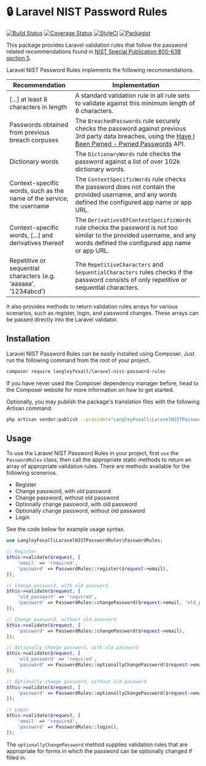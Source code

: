 # 🔒 Laravel NIST Password Rules

[![Build Status](https://travis-ci.org/langleyfoxall/laravel-nist-password-rules.svg?branch=master)](https://travis-ci.org/langleyfoxall/laravel-nist-password-rules)
[![Coverage Status](https://coveralls.io/repos/github/langleyfoxall/laravel-nist-password-rules/badge.svg?branch=master)](https://coveralls.io/github/langleyfoxall/laravel-nist-password-rules?branch=master)
[![StyleCI](https://github.styleci.io/repos/154853082/shield?branch=master)](https://github.styleci.io/repos/154853082)
[![Packagist](https://img.shields.io/packagist/dt/langleyfoxall/laravel-nist-password-rules.svg)](https://packagist.org/packages/langleyfoxall/laravel-nist-password-rules/stats)

This package provides Laravel validation rules that follow the password related
recommendations found in [NIST Special Publication 800-63B section 5](https://pages.nist.gov/800-63-3/sp800-63b.html#sec5). 

Laravel NIST Password Rules implements the following recommendations.

| Recommendation  | Implementation  |
|---|---|
| [...] at least 8 characters in length | A standard validation rule in all rule sets to validate against this minimum length of 8 characters. |
| Passwords obtained from previous breach corpuses | The `BreachedPasswords` rule securely checks the password against previous 3rd party data breaches, using the [Have I Been Pwned - Pwned Passwords](https://haveibeenpwned.com/Passwords) API. |  
| Dictionary words | The `DictionaryWords` rule checks the password against a list of over 102k dictionary words. | 
| Context-specific words, such as the name of the service, the username | The `ContextSpecificWords` rule checks the password does not contain the provided username, and any words defined the configured app name or app URL. |
| Context-specific words, [...] and derivatives thereof | The `DerivativesOfContextSpecificWords` rule checks the password is not too similar to the provided username, and any words defined the configured app name or app URL. |
| Repetitive or sequential characters (e.g. ‘aaaaaa’, ‘1234abcd’) | The `RepetitiveCharacters` and `SequentialCharacters` rules checks if the password consists of only repetitive or sequential characters. |

It also provides methods to return validation rules arrays for various 
scenarios, such as register, login, and password changes. These arrays can
be passed directly into the Laravel validator. 

## Installation

Laravel NIST Password Rules can be easily installed using Composer. Just run the following 
command from the root of your project.

```bash
composer require langleyfoxall/laravel-nist-password-rules
```

If you have never used the Composer dependency manager before, head to the Composer website 
for more information on how to get started.

Optionally, you may publish the package's translation files with
the following Artisan command.
 
```bash
php artisan vendor:publish --provider="LangleyFoxall\LaravelNISTPasswordRules\ServiceProvider"
```
 

## Usage

To use the Laravel NIST Password Rules in your project, first `use` the 
`PasswordRules` class, then call the appropriate static methods to return
an array of appropriate validation rules. There are methods available for 
the following scenerios.

* Register
* Change password, with old password
* Change password, without old password
* Optionally change password, with old password
* Optionally change password, without old password
* Login

See the code below for example usage syntax.

```php
use LangleyFoxall\LaravelNISTPasswordRules\PasswordRules;

// Register
$this->validate($request, [
    'email' => 'required',
    'password' => PasswordRules::register($request->email),
]);

// Change password, with old password
$this->validate($request, [
    'old_password' => 'required',
    'password' => PasswordRules::changePassword($request->email, 'old_password'),
]);

// Change password, without old password
$this->validate($request, [
    'password' => PasswordRules::changePassword($request->email),
]);

// Optionally change password, with old password
$this->validate($request, [
    'old_password' => 'required',
    'password' => PasswordRules::optionallyChangePassword($request->email, 'old_password'),
]);

// Optionally change password, without old password
$this->validate($request, [
    'password' => PasswordRules::optionallyChangePassword($request->email),
]);

// Login
$this->validate($request, [
    'email' => 'required',
    'password' => PasswordRules::login(),
]);
```

The `optionallyChangePassword` method supplies validation rules that are
appropriate for forms in which the password can be optionally changed if 
filled in.
